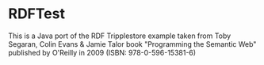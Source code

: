 RDFTest
=======

This is a Java port of the RDF Tripplestore example taken from Toby Segaran, Colin Evans &amp; Jamie Talor book "Programming the Semantic Web" published by  O'Reilly in 2009 (ISBN: 978-0-596-15381-6)
